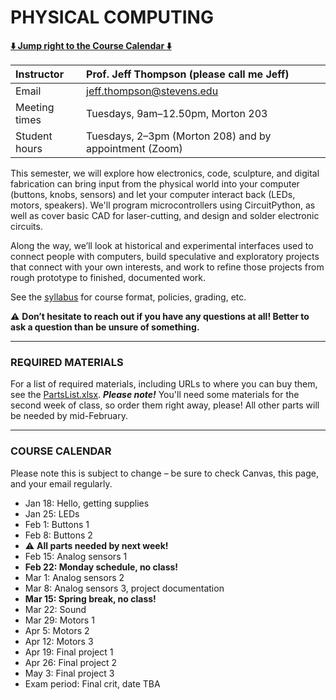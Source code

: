 # PHYSICAL COMPUTING

**[:arrow_down: Jump right to the Course Calendar :arrow_down:](#course-calendar)**

| Instructor     | Prof. Jeff Thompson (please call me Jeff) |
| :---           | :--- |
| Email          | jeff.thompson@stevens.edu |
| Meeting times  | Tuesdays, 9am–12.50pm, Morton 203 |  
| Student hours  | Tuesdays, 2–3pm (Morton 208) and by appointment (Zoom) |

This semester, we will explore how electronics, code, sculpture, and digital fabrication can bring input from the physical world into your computer (buttons, knobs, sensors) and let your computer interact back (LEDs, motors, speakers). We'll program microcontrollers using CircuitPython, as well as cover basic CAD for laser-cutting, and design and solder electronic circuits.

Along the way, we’ll look at historical and experimental interfaces used to connect people with computers, build speculative and exploratory projects that connect with your own interests, and work to refine those projects from rough prototype to finished, documented work.

See the [syllabus](https://github.com/jeffThompson/PhysicalComputing/blob/master/Syllabus.md) for course format, policies, grading, etc.

:warning: **Don’t hesitate to reach out if you have any questions at all! Better to ask a question than be unsure of something.**  

***

### REQUIRED MATERIALS

For a list of required materials, including URLs to where you can buy them, see the [PartsList.xlsx](https://github.com/jeffThompson/PhysicalComputing/blob/master/PartsList.xlsx?raw=true). ***Please note!*** You'll need some materials for the second week of class, so order them right away, please! All other parts will be needed by mid-February.

***

### COURSE CALENDAR  
Please note this is subject to change – be sure to check Canvas, this page, and your email regularly.

* Jan 18: Hello, getting supplies
* Jan 25: LEDs
* Feb 1: Buttons 1
* Feb 8: Buttons 2
* :warning: **All parts needed by next week!**
* Feb 15: Analog sensors 1
* **Feb 22: Monday schedule, no class!**
* Mar 1: Analog sensors 2
* Mar 8: Analog sensors 3, project documentation
* **Mar 15: Spring break, no class!**
* Mar 22: Sound
* Mar 29: Motors 1
* Apr 5: Motors 2
* Apr 12: Motors 3
* Apr 19: Final project 1
* Apr 26: Final project 2
* May 3: Final project 3
* Exam period: Final crit, date TBA

